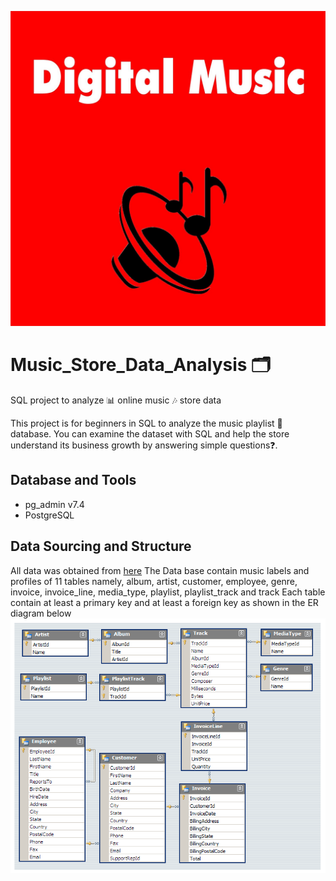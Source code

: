 ![alt text](https://github.com/Gbekoilias/Digital_Music_Data_Analysis/blob/main/Digital%20Music%20Cover%20Photo.jpg)
# Music_Store_Data_Analysis 🗂️
SQL project to analyze 📊 online music 🎶 store data

This project is for beginners in SQL to analyze the music playlist 🔀 database. You can examine the dataset with SQL and help the store understand its business  growth by answering simple questions❓.
## Database and Tools
* pg_admin v7.4
* PostgreSQL


## Data Sourcing and Structure
All data was obtained from [here](https://www.youtube.com/redirect?event=video_description&redir_token=QUFFLUhqbGlZaldRMzRPSkdkMlA0QmxxczZiY2NtZlNJUXxBQ3Jtc0tucDVZcTcyLXR4OWwtMGtxcjd0OXRzY1BESWdJNGY3SnQwNzlBSjlEVk5tUkRha29iVlphclpsQkphMENtYmR6WWsyOWxNUXFud0NZUE81bFN3bWkxQ1JkVGZkNkw4UGptMzRXUUdyS1VFOFpKNWZxcw&q=https%3A%2F%2Fbit.ly%2F3wYyp88&v=VFIuIjswMKM)
The Data base contain music labels and profiles of 11 tables namely, album, artist, customer, employee, genre, invoice, invoice_line, media_type, playlist, playlist_track and track
Each table contain at least a primary key and at least a foreign key as shown in the ER diagram below
![alt text](https://github.com/Gbekoilias/Digital_Music_Data_Analysis/blob/39408fb76b8e14855c4be881188d920942730569/MusicDatabaseSchema.png)
